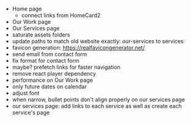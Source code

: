 - Home page
  - connect links from HomeCard2
- Our Work page
- Our Services page
- saturate assets folders
- update paths to match old website exactly: our-services to services
- favicon generation: https://realfavicongenerator.net/
- send email from contact form
- fix format for contact form
- maybe? prefetch links for faster navigation 
  <Link
    to="/about"
    prefetch="viewport"   // "none" | "intent" | "render" | "viewport"
  >
- remove react player dependency
- performance on Our Work page
- only future dates on calendar
- adjust font
- when narrow, bullet points don't align properly on our services page
- our services page: add links to each service as well as create each service's page